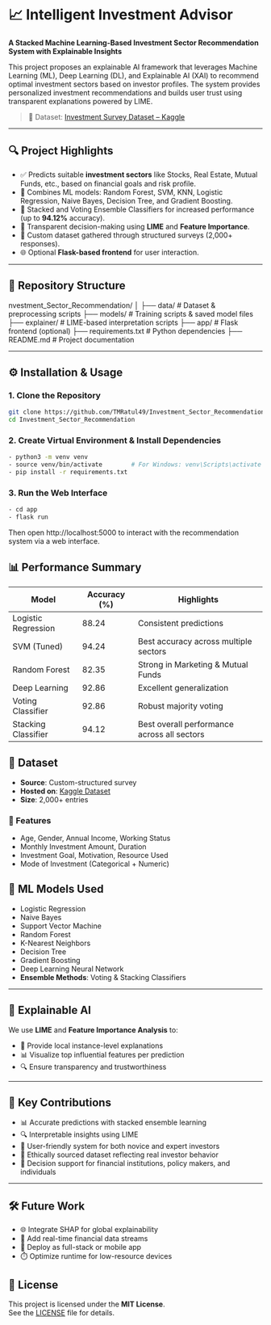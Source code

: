 # 📈 Intelligent Investment Advisor

**A Stacked Machine Learning-Based Investment Sector Recommendation System with Explainable Insights**

This project proposes an explainable AI framework that leverages Machine Learning (ML), Deep Learning (DL), and Explainable AI (XAI) to recommend optimal investment sectors based on investor profiles. The system provides personalized investment recommendations and builds user trust using transparent explanations powered by LIME.

> 📌 Dataset: [Investment Survey Dataset – Kaggle](https://www.kaggle.com/datasets/tmmhratul/investment-survey-dataset)

---

## 🔍 Project Highlights

- ✅ Predicts suitable **investment sectors** like Stocks, Real Estate, Mutual Funds, etc., based on financial goals and risk profile.
- 🤖 Combines ML models: Random Forest, SVM, KNN, Logistic Regression, Naive Bayes, Decision Tree, and Gradient Boosting.
- 🧠 Stacked and Voting Ensemble Classifiers for increased performance (up to **94.12%** accuracy).
- 💬 Transparent decision-making using **LIME** and **Feature Importance**.
- 🧪 Custom dataset gathered through structured surveys (2,000+ responses).
- 🌐 Optional **Flask-based frontend** for user interaction.

---

## 📁 Repository Structure

nvestment_Sector_Recommendation/
│
├── data/ # Dataset & preprocessing scripts
├── models/ # Training scripts & saved model files
├── explainer/ # LIME-based interpretation scripts
├── app/ # Flask frontend (optional)
├── requirements.txt # Python dependencies
├── README.md # Project documentation


---

## ⚙️ Installation & Usage

### 1. Clone the Repository

```bash
git clone https://github.com/TMRatul49/Investment_Sector_Recommendation.git
cd Investment_Sector_Recommendation
```

### 2. Create Virtual Environment & Install Dependencies

```bash
- python3 -m venv venv
- source venv/bin/activate        # For Windows: venv\Scripts\activate
- pip install -r requirements.txt
```

### 3. Run the Web Interface

```bash
- cd app
- flask run
```

Then open http://localhost:5000 to interact with the recommendation system via a web interface.

## 📊 Performance Summary

| Model               | Accuracy (%) | Highlights                                 |
|--------------------|--------------|--------------------------------------------|
| Logistic Regression| 88.24        | Consistent predictions                     |
| SVM (Tuned)        | 94.24        | Best accuracy across multiple sectors      |
| Random Forest      | 82.35        | Strong in Marketing & Mutual Funds         |
| Deep Learning      | 92.86        | Excellent generalization                   |
| Voting Classifier  | 92.86        | Robust majority voting                     |
| Stacking Classifier| 94.12        | Best overall performance across all sectors|


## 📄 Dataset

- **Source**: Custom-structured survey  
- **Hosted on**: [Kaggle Dataset](https://www.kaggle.com/datasets/tmmhratul/investment-survey-dataset)  
- **Size**: 2,000+ entries  

### 🔑 Features

- Age, Gender, Annual Income, Working Status  
- Monthly Investment Amount, Duration  
- Investment Goal, Motivation, Resource Used  
- Mode of Investment (Categorical + Numeric)


## 🧠 ML Models Used

- Logistic Regression  
- Naive Bayes  
- Support Vector Machine  
- Random Forest  
- K-Nearest Neighbors  
- Decision Tree  
- Gradient Boosting  
- Deep Learning Neural Network  
- **Ensemble Methods**: Voting & Stacking Classifiers  

---

## 🧪 Explainable AI

We use **LIME** and **Feature Importance Analysis** to:

- 🧩 Provide local instance-level explanations  
- 📊 Visualize top influential features per prediction  
- 🔍 Ensure transparency and trustworthiness  

---

## 📌 Key Contributions

- 📊 Accurate predictions with stacked ensemble learning  
- 🔍 Interpretable insights using LIME  
- 🤝 User-friendly system for both novice and expert investors  
- 🧪 Ethically sourced dataset reflecting real investor behavior  
- 💼 Decision support for financial institutions, policy makers, and individuals  

---

## 🛠️ Future Work

- 🌐 Integrate SHAP for global explainability  
- 📡 Add real-time financial data streams  
- 📱 Deploy as full-stack or mobile app  
- ⏱️ Optimize runtime for low-resource devices  


## 📄 License

This project is licensed under the **MIT License**.  
See the [LICENSE](LICENSE) file for details.


